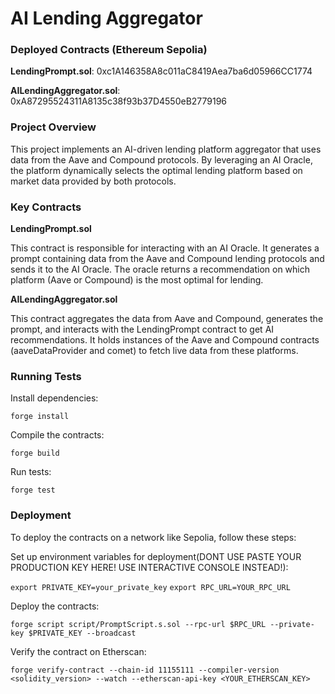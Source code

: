 # AI Lending Aggregator

### Deployed Contracts (Ethereum Sepolia)

**LendingPrompt.sol**: 0xc1A146358A8c011aC8419Aea7ba6d05966CC1774

**AILendingAggregator.sol**: 0xA87295524311A8135c38f93b37D4550eB2779196

### Project Overview

This project implements an AI-driven lending platform aggregator that uses data from the Aave and Compound protocols. 
By leveraging an AI Oracle, the platform dynamically selects the optimal lending platform based on market data provided by both protocols.

### Key Contracts

**LendingPrompt.sol**

This contract is responsible for interacting with an AI Oracle. 
It generates a prompt containing data from the Aave and Compound lending protocols and sends it to the AI Oracle. 
The oracle returns a recommendation on which platform (Aave or Compound) is the most optimal for lending.

**AILendingAggregator.sol**

This contract aggregates the data from Aave and Compound, generates the prompt, and interacts with the LendingPrompt contract to get AI recommendations.
It holds instances of the Aave and Compound contracts (aaveDataProvider and comet) to fetch live data from these platforms.

### Running Tests

Install dependencies:

```forge install```

Compile the contracts:

```forge build```

Run tests:

```forge test```

### Deployment

To deploy the contracts on a network like Sepolia, follow these steps:

Set up environment variables for deployment(DONT USE PASTE YOUR PRODUCTION KEY HERE! USE INTERACTIVE CONSOLE INSTEAD!):

```export PRIVATE_KEY=your_private_key```
```export RPC_URL=YOUR_RPC_URL```

Deploy the contracts:

```forge script script/PromptScript.s.sol --rpc-url $RPC_URL --private-key $PRIVATE_KEY --broadcast```

Verify the contract on Etherscan:

```forge verify-contract --chain-id 11155111 --compiler-version <solidity_version> --watch --etherscan-api-key <YOUR_ETHERSCAN_KEY>```


